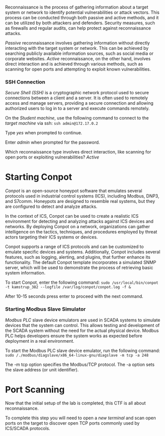 Reconnaissance is the process of gathering information about a target system or network to identify potential vulnerabilities or attack vectors. This process can be conducted through both passive and active methods, and it can be utilized by both attackers and defenders. Security measures, such as firewalls and regular audits, can help protect against reconnaissance attacks.

_Passive_ reconnaissance involves gathering information without directly interacting with the target system or network. This can be achieved by searching publicly available information sources, such as social media or corporate websites. _Active_ reconnaissance, on the other hand, involves direct interaction and is achieved through various methods, such as scanning for open ports and attempting to exploit known vulnerabilities.
### SSH Connection

_Secure Shell (SSH)_ is a cryptographic network protocol used to secure connections between a client and a server. It is often used to remotely access and manage servers, providing a secure connection and allowing authorized users to log in to a server and execute commands remotely.

On the _Student machine_, use the following command to connect to the _target machine_ via ssh:
`ssh admin@172.17.0.2`

Type _yes_ when prompted to continue.

Enter _admin_ when prompted for the password.

Which reconnaissance type involves direct interaction, like scanning for open ports or exploiting vulnerabilities?
*Active*
# Starting Conpot

_Conpot_ is an open-source honeypot software that emulates several protocols used in industrial control systems (ICS), including Modbus, DNP3, and S7comm. Honeypots are designed to resemble real systems, but they are configured to detect and analyze attacks.

In the context of ICS, Conpot can be used to create a realistic ICS environment for detecting and analyzing attacks against ICS devices and networks. By deploying Conpot on a network, organizations can gather intelligence on the tactics, techniques, and procedures employed by threat actors targeting their ICS systems or devices.

Conpot supports a range of ICS protocols and can be customized to emulate specific devices and systems. Additionally, Conpot includes several features, such as logging, alerting, and plugins, that further enhance its functionality. The default Conpot template incorporates a simulated SNMP server, which will be used to demonstrate the process of retrieving basic system information.

To start Conpot, enter the following command:
`sudo /usr/local/bin/conpot -t kamstrup_382 --logfile /var/log/conpot/conpot.log -f &`

After 10-15 seconds press enter to proceed with the next command.
### Starting Modbus Slave Simulator

_Modbus PLC_ slave device emulators are used in SCADA systems to simulate devices that the system can control. This allows testing and development of the SCADA system without the need for the actual physical device. Modbus PLC helps developers ensure the system works as expected before deployment in a real environment.

To start the Modbus PLC slave device emulator, run the following command:
`sudo /./modbus/diagslave/x86_64-linux-gnu/diagslave -m tcp -a 248`

The -m tcp option specifies the Modbus/TCP protocol.
The -a option sets the slave address (or unit identifier).
# Port Scanning

Now that the initial setup of the lab is completed, this CTF is all about reconnaissance.

To complete this step you will need to open a _new terminal_ and scan open ports on the target to discover open TCP ports commonly used by ICS/SCADA protocols.

